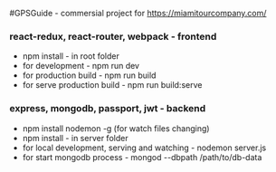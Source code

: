#GPSGuide - commersial project for https://miamitourcompany.com/

### react-redux, react-router, webpack - frontend

* npm install - in root folder
* for development - npm run dev
* for production build - npm run build
* for serve production build - npm run build:serve

### express, mongodb, passport, jwt - backend

* npm install nodemon -g (for watch files changing)
* npm install - in server folder		
* for local development, serving and watching - nodemon server.js
* for start mongodb process - mongod --dbpath /path/to/db-data
